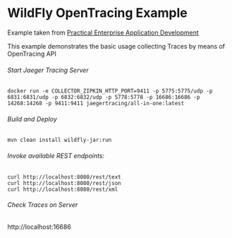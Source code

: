 WildFly OpenTracing Example
=====================================

Example taken from [Practical Enterprise Application Development](http://www.itbuzzpress.com/ebooks/java-ee-7-development-on-wildfly.html)

This example demonstrates the basic usage collecting Traces by means of OpenTracing API

###### Start Jaeger Tracing Server
```shell
docker run -e COLLECTOR_ZIPKIN_HTTP_PORT=9411 -p 5775:5775/udp -p 6831:6831/udp -p 6832:6832/udp -p 5778:5778 -p 16686:16686 -p 14268:14268 -p 9411:9411 jaegertracing/all-in-one:latest
```

###### Build and Deploy
```shell
mvn clean install wildfly-jar:run
```

###### Invoke available REST endpoints:
```shell
curl http://localhost:8080/rest/text
curl http://localhost:8080/rest/json
curl http://localhost:8080/rest/xml
```

###### Check Traces on Server
http://localhost:16686



 
 
